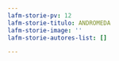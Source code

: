 ```yaml
---
lafm-storie-pv: 12
lafm-storie-titulo: ANDROMEDA
lafm-storie-image: ''
lafm-storie-autores-list: []

---
```

